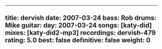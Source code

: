 
---
title: dervish
date: 2007-03-24
bass:	Rob
drums:	Mike
guitar:	
day: 2007-03-24
songs: [katy-did]
mixes: [katy-did2-mp3]
recordings: dervish-479
rating: 5.0
best: false
definitive: false
weight: 0
---
